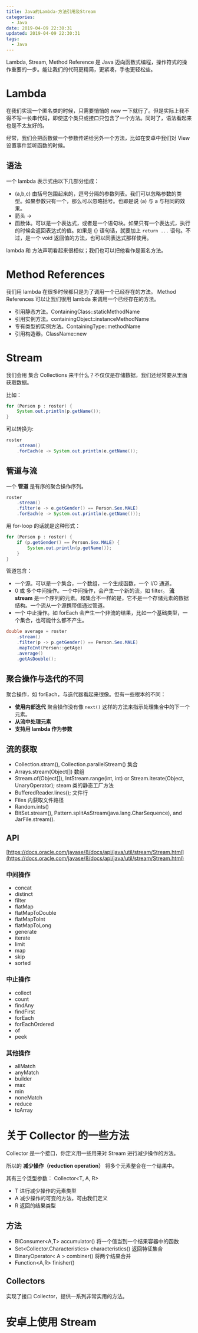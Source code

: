 ```yaml
---
title: Java的Lambda-方法引用及Stream
categories:
  - Java
date: 2019-04-09 22:30:31
updated: 2019-04-09 22:30:31
tags: 
  - Java
---
```

Lambda, Stream, Method Reference 是 Java 迈向函数式编程，操作符式的操作重要的一步。能让我们的代码更精简，更紧凑，手也更轻松些。

<!--more-->

# Lambda

在我们实现一个匿名类的时候，只需要悄悄的 new 一下就行了。但是实际上我不得不写一长串代码，即使这个类只或接口只包含了一个方法。同时了，语法看起来也是不太友好的。

经常，我们会把函数做一个参数传递给另外一个方法，比如在安卓中我们对 View 设置事件监听函数的时候。

## 语法

一个 lambda 表示式由以下几部分组成：

- (a,b,c) 由括号包围起来的，逗号分隔的参数列表。我们可以忽略参数的类型。如果参数只有一个，那么可以忽略括号。也即是说 (a) 与 a 与相同的效果。
- 箭头 -> 
- 函数体。可以是一个表达式，或者是一个语句块。如果只有一个表达式，执行的时候会返回表达式的值。如果是 {} 语句话，就要加上 `return ...` 语句。不过，是一个 void 返回值的方法，也可以同表达式那样使用。

lambda 和 方法声明看起来很相似；我们也可以把他看作是匿名方法。

# Method References

我们用 lambda 在很多时候都只是为了调用一个已经存在的方法。 Method References 可以让我们很用 lambda 来调用一个已经存在的方法。

- 引用静态方法。ContainingClass::staticMethodName
- 引用实例方法。containingObject::instanceMethodName
- 专有类型的实例方法。ContainingType::methodName
- 引用构造器。ClassName::new

# Stream

我们会用 集合 Collections 来干什么？不仅仅是存储数据，我们还经常要从里面获取数据。

比如：

```java
for (Person p : roster) {
    System.out.println(p.getName());
}
```

可以转换为:

```java
roster
    .stream()
    .forEach(e -> System.out.println(e.getName());
```

## 管道与流

一个 **管道** 是有序的聚合操作序列。

```java
roster
    .stream()
    .filter(e -> e.getGender() == Person.Sex.MALE)
    .forEach(e -> System.out.println(e.getName()));
```

用 for-loop 的话就是这种形式：

```java
for (Person p : roster) {
    if (p.getGender() == Person.Sex.MALE) {
        System.out.println(p.getName());
    }
}
```

管道包含：

- 一个源。可以是一个集合，一个数组，一个生成函数，一个 I/O 通道。
- 0 或 多个中间操作。一个中间操作，会产生一个新的流，如 filter。 **流 stream** 是一个序列的元素。和集合不一样的是，它不是一个存储元素的数据结构。一个流从一个源携带值通过管道。
- 一个 中止操作。如 forEach 会产生一个非流的结果，比如一个基础类型，一个集合，也可能什么都不产生。

```java
double average = roster
    .stream()
    .filter(p -> p.getGender() == Person.Sex.MALE)
    .mapToInt(Person::getAge)
    .average()
    .getAsDouble();
```

## 聚合操作与迭代的不同

聚合操作，如 forEach，与迭代器看起来很像。但有一些根本的不同：

- **使用内部迭代** 聚合操作没有像 `next()` 这样的方法来指示处理集合中的下一个元素。
- **从流中处理元素**
- **支持用 lambda 作为参数**


## 流的获取

- Collection.stram(), Collection.parallelStream() 集合
- Arrays.stream(Object[]) 数组
- Stream.of(Object[]), IntStream.range(int, int) or Stream.iterate(Object, UnaryOperator); steam 类的静态工厂方法
- BufferedReader.lines(); 文件行
- Files 内获取文件路径
- Random.ints()
- BitSet.stream(), Pattern.splitAsStream(java.lang.CharSequence), and JarFile.stream().

## API

[https://docs.oracle.com/javase/8/docs/api/java/util/stream/Stream.html](https://docs.oracle.com/javase/8/docs/api/java/util/stream/Stream.html)

### 中间操作

- concat
- distinct
- filter
- flatMap
- flatMapToDouble
- flatMapToInt
- flatMapToLong
- generate
- iterate
- limit
- map
- skip
- sorted
 
### 中止操作

- collect
- count
- findAny
- findFirst
- forEach
- forEachOrdered
- of
- peek

### 其他操作

- allMatch
- anyMatch
- builder
- max
- min
- noneMatch
- reduce
- toArray

# 关于 Collector 的一些方法

Collector 是一个接口，你定义用一些用来对 Stream 进行减少操作的方法。

所以的 **减少操作（reduction operation）** 将多个元素整合在一个结果中。

其有三个泛型参数： Collector<T, A, R>

- T 进行减少操作的元素类型
- A 减少操作的可变的方法，可由我们定义
- R 返回的结果类型

## 方法

- BiConsumer<A,T> accumulator() 将一个值当到一个结果容器中的函数
- Set<Collector.Characteristics> characteristics() 返回特征集合
- BinaryOperator< A > combiner() 将两个结果合并
- Function<A,R> finisher()

## Collectors

实现了接口 Collector，提供一系列非常实用的方法。

# 安卓上使用 Stream


